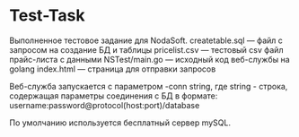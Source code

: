 # Test-Task
Выполненное тестовое задание для NodaSoft.
createtable.sql — файл с запросом на создание БД и таблицы
pricelist.csv — тестовый csv файл прайс-листа с данными
NSTest/main.go — исходный код веб-службы на golang
index.html — страница для отправки запросов

Веб-служба запускается с параметром -conn string, где string - строка, содержащая параметры соединения с БД в формате:
  username:password@protocol(host:port)/database
  
По умолчанию используется бесплатный сервер mySQL.
